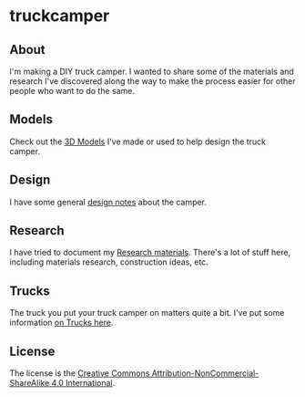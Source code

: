 # truckcamper


## About

I'm making a DIY truck camper. I wanted to share some of the materials and research I've discovered along the way to make the process easier for other people who want to do the same.

## Models

Check out the [3D Models](./Models) I've made or used to help design the truck camper.

## Design

I have some general [design notes](./Design/) about the camper.

## Research

I have tried to document my [Research materials](./Research/). There's a lot of stuff here, including materials research, construction ideas, etc.

## Trucks

The truck you put your truck camper on matters quite a bit. I've put some information [on Trucks here](./Trucks/).


## License

The license is the [Creative Commons Attribution-NonCommercial-ShareAlike 4.0 International](./LICENSE).

